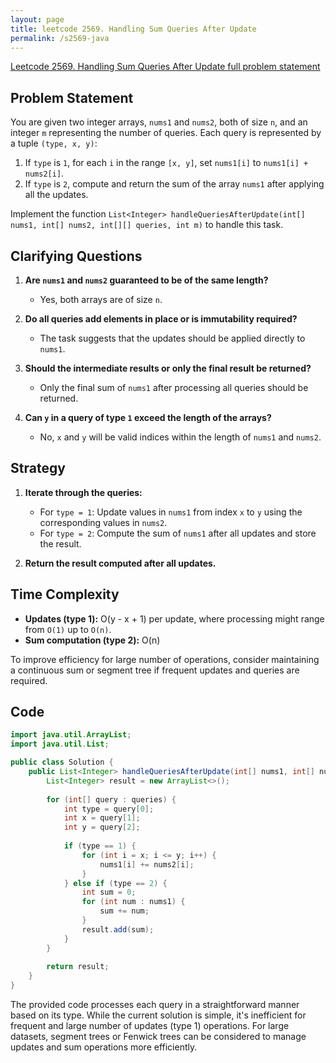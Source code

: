 ```yaml
---
layout: page
title: leetcode 2569. Handling Sum Queries After Update
permalink: /s2569-java
---
```

[Leetcode 2569. Handling Sum Queries After Update full problem statement](https://algoadvance.github.io/algoadvance/l2569)
## Problem Statement
You are given two integer arrays, `nums1` and `nums2`, both of size `n`, and an integer `m` representing the number of queries. Each query is represented by a tuple `(type, x, y)`:

1. If `type` is `1`, for each `i` in the range `[x, y]`, set `nums1[i]` to `nums1[i] + nums2[i]`.
2. If `type` is `2`, compute and return the sum of the array `nums1` after applying all the updates.

Implement the function `List<Integer> handleQueriesAfterUpdate(int[] nums1, int[] nums2, int[][] queries, int m)` to handle this task.

## Clarifying Questions
1. **Are `nums1` and `nums2` guaranteed to be of the same length?**
   - Yes, both arrays are of size `n`.
   
2. **Do all queries add elements in place or is immutability required?**
   - The task suggests that the updates should be applied directly to `nums1`.

3. **Should the intermediate results or only the final result be returned?**
   - Only the final sum of `nums1` after processing all queries should be returned.

4. **Can `y` in a query of type `1` exceed the length of the arrays?**
   - No, `x` and `y` will be valid indices within the length of `nums1` and `nums2`.

## Strategy
1. **Iterate through the queries:**
   - For `type = 1`: Update values in `nums1` from index `x` to `y` using the corresponding values in `nums2`.
   - For `type = 2`: Compute the sum of `nums1` after all updates and store the result.
   
2. **Return the result computed after all updates.**

## Time Complexity
- **Updates (type 1):** O(y - x + 1) per update, where processing might range from `O(1)` up to `O(n)`.
- **Sum computation (type 2):** O(n)

To improve efficiency for large number of operations, consider maintaining a continuous sum or segment tree if frequent updates and queries are required.

## Code
```java
import java.util.ArrayList;
import java.util.List;

public class Solution {
    public List<Integer> handleQueriesAfterUpdate(int[] nums1, int[] nums2, int[][] queries, int m) {
        List<Integer> result = new ArrayList<>();
        
        for (int[] query : queries) {
            int type = query[0];
            int x = query[1];
            int y = query[2];
            
            if (type == 1) {
                for (int i = x; i <= y; i++) {
                    nums1[i] += nums2[i];
                }
            } else if (type == 2) {
                int sum = 0;
                for (int num : nums1) {
                    sum += num;
                }
                result.add(sum);
            }
        }
        
        return result;
    }
}

```

The provided code processes each query in a straightforward manner based on its type. While the current solution is simple, it's inefficient for frequent and large number of updates (type 1) operations. For large datasets, segment trees or Fenwick trees can be considered to manage updates and sum operations more efficiently.